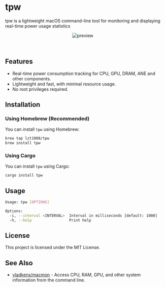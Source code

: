 # tpw
tpw is a lightweight macOS command-line tool for monitoring and displaying real-time power usage statistics

<div align="center">
  <img src="https://github.com/lzt1008/tpw/blob/assets/tpw.png?raw=true" alt="preview" />
</div>

<br />
<br />

## Features

- Real-time power consumption tracking for CPU, GPU, DRAM, ANE and other components.
- Lightweight and fast, with minimal resource usage.
- No root privileges required.

## Installation

### Using Homebrew (Recommended)

You can install `tpw` using Homebrew:

```bash
brew tap lzt1008/tpw
brew install tpw
```

### Using Cargo

You can install `tpw` using Cargo:

```bash
cargo install tpw
```

## Usage

```bash
Usage: tpw [OPTIONS]

Options:
  -i, --interval <INTERVAL>  Interval in milliseconds [default: 1000]
  -h, --help                 Print help
```

## License

This project is licensed under the MIT License.

## See Also

- [vladkens/macmon](github.com/vladkens/macmon) - Access CPU, RAM, GPU, and other system information from the command line.
 